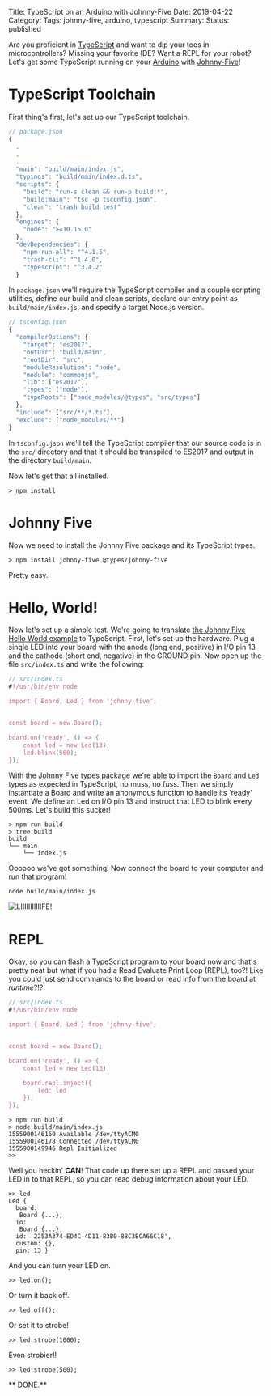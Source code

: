 Title: TypeScript on an Arduino with Johnny-Five
Date: 2019-04-22
Category:
Tags: johnny-five, arduino, typescript
Summary: 
Status: published

Are you proficient in [TypeScript](http://typescriptlang.org/) and want to dip your toes in microcontrollers? Missing your favorite IDE? Want a REPL for your robot? Let's get some TypeScript running on your [Arduino](https://www.arduino.cc/) with [Johnny-Five](http://johnny-five.io/)!

# TypeScript Toolchain
First thing's first, let's set up our TypeScript toolchain.

```javascript
// package.json
{
  .
  .
  .
  "main": "build/main/index.js",
  "typings": "build/main/index.d.ts",
  "scripts": {
    "build": "run-s clean && run-p build:*",
    "build:main": "tsc -p tsconfig.json",
    "clean": "trash build test"
  },
  "engines": {
    "node": ">=10.15.0"
  },
  "devDependencies": {
    "npm-run-all": "^4.1.5",
    "trash-cli": "^1.4.0",
    "typescript": "^3.4.2"
  }
```

In `package.json` we'll require the TypeScript compiler and a couple scripting utilities, define our build and clean scripts, declare our entry point as `build/main/index.js`, and specify a target Node.js version.

```javascript
// tsconfig.json
{
  "compilerOptions": {
    "target": "es2017",
    "outDir": "build/main",
    "rootDir": "src",
    "moduleResolution": "node",
    "module": "commonjs",
    "lib": ["es2017"],
    "types": ["node"],
    "typeRoots": ["node_modules/@types", "src/types"]
  },
  "include": ["src/**/*.ts"],
  "exclude": ["node_modules/**"]
}
```

In `tsconfig.json` we'll tell the TypeScript compiler that our source code is in the `src/` directory and that it should be transpiled to ES2017 and output in the directory `build/main`.

Now let's get that all installed.

```
> npm install
```

# Johnny Five
Now we need to install the Johnny Five package and its TypeScript types.

```
> npm install johnny-five @types/johnny-five
```

Pretty easy.

# Hello, World!
Now let's set up a simple test. We're going to translate [the Johnny Five Hello World example](http://johnny-five.io/examples/#hello-world-see-more-) to TypeScript. First, let's set up the hardware. Plug a single LED into your board with the anode (long end, positive) in I/O pin 13 and the cathode (short end, negative) in the GROUND pin. Now open up the file `src/index.ts` and write the following:

```typescript
// src/index.ts
#!/usr/bin/env node

import { Board, Led } from 'johnny-five';


const board = new Board();

board.on('ready', () => {
    const led = new Led(13);
    led.blink(500);
});
```

With the Johnny Five types package we're able to import the `Board` and `Led` types as expected in TypeScript, no muss, no fuss. Then we simply instantiate a Board and write an anonymous function to handle its 'ready' event. We define an Led on I/O pin 13 and instruct that LED to blink every 500ms. Let's build this sucker!

```
> npm run build
> tree build
build
└── main
    └── index.js
```

Oooooo we've got something! Now connect the board to your computer and run that program!

```
node build/main/index.js
```

![LIIIIIIIIIIIFE!](https://rachaelcorbin.files.wordpress.com/2017/04/636206370165002514-707932019_gif-4.gif?w=820)


# REPL
Okay, so you can flash a TypeScript program to your board now and that's pretty neat but what if you had a Read Evaluate Print Loop (REPL), too?! Like you could just send commands to the board or read info from the board at *runtime*?!?!

```typescript
// src/index.ts
#!/usr/bin/env node

import { Board, Led } from 'johnny-five';


const board = new Board();

board.on('ready', () => {
    const led = new Led(13);

    board.repl.inject({
        led: led
    });
});
```

```
> npm run build
> node build/main/index.js
1555900146160 Available /dev/ttyACM0
1555900146178 Connected /dev/ttyACM0
1555900149946 Repl Initialized
>> 
```

Well you heckin' **CAN**! That code up there set up a REPL and passed your LED in to that REPL, so you can read debug information about your LED.

```
>> led
Led {
  board:
   Board {...},
  io:
   Board {...},
  id: '2253A374-ED4C-4D11-83B0-88C3BCA66C18',
  custom: {},
  pin: 13 }
```

And you can turn your LED on.

```
>> led.on();
```

Or turn it back off.

```
>> led.off();
```

Or set it to strobe!

```
>> led.strobe(1000);
```

Even strobier!!

```
>> led.strobe(500);
```

** DONE.**
